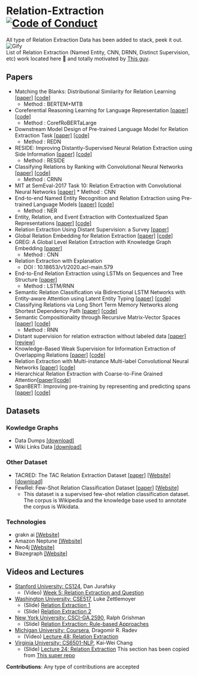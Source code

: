 # Relation-Extraction [![Code of Conduct](https://img.shields.io/badge/code%20of-conduct-ff69b4.svg?style=flat)](https://github.com/tterb/hyde/blob/master/docs/CODE_OF_CONDUCT.md) 
All type of Relation Extraction Data has been added to stack, peek it out.
<br>
![Gify](https://media.giphy.com/media/jPBh54kLtXK2VAFq8L/giphy.gif)
<br>
List of Relation Extraction (Named Entity, CNN, DRNN, Distinct Supervision, etc) work located here 🤔 and totally motivated by [This guy](https://github.com/roomylee/awesome-relation-extraction).

## Papers

* Matching the Blanks: Distributional Similarity for Relation Learning [[paper]](https://paperswithcode.com/paper/matching-the-blanks-distributional-similarity)  [[code]](https://github.com/plkmo/BERT-Relation-Extraction)
     * Method : BERTEM+MTB  
* Coreferential Reasoning Learning for Language Representation [[paper]](https://paperswithcode.com/paper/coreferential-reasoning-learning-for-language)  [[code]](https://github.com/thunlp/KernelGAT)
     * Method : CorefRoBERTaLarge 
* Downstream Model Design of Pre-trained Language Model for Relation Extraction Task [[paper]](https://paperswithcode.com/paper/downstream-model-design-of-pre-trained)  [[code]](https://github.com/slczgwh/REDN)
     * Method : REDN 
* RESIDE: Improving Distantly-Supervised Neural Relation Extraction using Side Information [[paper]](https://paperswithcode.com/paper/reside-improving-distantly-supervised-neural)  [[code]](https://github.com/malllabiisc/RESIDE)
     * Method : RESIDE 
* Classifying Relations by Ranking with Convolutional Neural Networks [[paper]](https://arxiv.org/abs/1504.06580)  [[code]](https://github.com/pratapbhanu/CRCNN)
     * Method : CRNN
* MIT at SemEval-2017 Task 10: Relation Extraction with Convolutional Neural Networks [[paper]](https://aclanthology.info/pdf/S/S17/S17-2171.pdf)
	   * Method : CNN
* End-to-end Named Entity Recognition and Relation Extraction using Pre-trained Language Models [[paper]](https://paperswithcode.com/paper/end-to-end-named-entity-recognition-and-1)  [[code]](https://github.com/bowang-lab/joint-ner-and-re)
     * Method : NER
* Entity, Relation, and Event Extraction with Contextualized Span Representations [[paper]](https://paperswithcode.com/paper/entity-relation-and-event-extraction-with)  [[code]](https://github.com/diffbot/knowledge-net)
* Relation Extraction Using Distant Supervision: a Survey [[paper]](https://exascale.info/assets/pdf/smirnova2019acmcsur.pdf)  
* Global Relation Embedding for Relation Extraction [[paper]](https://www.aclweb.org/anthology/N18-1075.pdf)  [[code]](https://github.com/bowang-lab/joint-ner-and-re)     
* GREG: A Global Level Relation Extraction with Knowledge Graph Embedding [[paper]](https://www.researchgate.net/publication/339188625_GREG_A_Global_Level_Relation_Extraction_with_Knowledge_Graph_Embedding)  
     * Method : CNN
* Relation Extraction with Explanation   
     * DOI :  10.18653/v1/2020.acl-main.579
* End-to-End Relation Extraction using LSTMs on Sequences and Tree Structure [[paper]](https://arxiv.org/abs/1601.00770)
     * Method : LSTM/RNN
* Semantic Relation Classification via Bidirectional LSTM Networks with Entity-aware Attention using Latent Entity Typing [[paper]](https://arxiv.org/abs/1901.08163) [[code]](https://github.com/roomylee/entity-aware-relation-classification)
* Classifying Relations via Long Short Term Memory Networks along Shortest Dependency Path [[paper]](https://arxiv.org/abs/1508.03720) [[code]](https://github.com/Sshanu/Relation-Classification)
* Semantic Compositionality through Recursive Matrix-Vector Spaces [[paper]](http://aclweb.org/anthology/D12-1110) [[code]](https://github.com/pratapbhanu/MVRNN)
     * Method : RNN
* Distant supervision for relation extraction without labeled data [[paper]](https://web.stanford.edu/~jurafsky/mintz.pdf) [[review]](https://github.com/roomylee/paper-review/blob/master/relation_extraction/Distant_supervision_for_relation_extraction_without_labeled_data/review.md)
* Knowledge-Based Weak Supervision for Information Extraction of Overlapping Relations [[paper]](http://www.aclweb.org/anthology/P11-1055) [[code]](http://aiweb.cs.washington.edu/ai/raphaelh/mr/)
* Relation Extraction with Multi-instance Multi-label Convolutional Neural Networks [[paper]](https://pdfs.semanticscholar.org/8731/369a707046f3f8dd463d1fd107de31d40a24.pdf) [[code]](https://github.com/may-/cnn-re-tf)
* Hierarchical Relation Extraction with Coarse-to-Fine Grained Attention[[paper]](https://aclweb.org/anthology/D18-1247)[[code]](https://github.com/thunlp/HNRE)
* SpanBERT: Improving pre-training by representing and predicting spans [[paper]](https://arxiv.org/pdf/1907.10529.pdf) [[code]](https://github.com/facebookresearch/SpanBERT)

## Datasets
### Kowledge Graphs
* Data Dumps [[download]](https://developers.google.com/freebase)
* Wiki Links Data [[download]](http://www.iesl.cs.umass.edu/data/data-wiki-links)
### Other Dataset
* TACRED: The TAC Relation Extraction Dataset 
    [[paper]](https://www.aclweb.org/anthology/D17-1004.pdf) 
    [[Website]](https://nlp.stanford.edu/projects/tacred/) 
    [[download]](https://catalog.ldc.upenn.edu/LDC2018T24)
* FewRel: Few-Shot Relation Classification Dataset [[paper]](https://arxiv.org/abs/1810.10147) [[Website]](http://zhuhao.me/fewrel)
	* This dataset is a supervised few-shot relation classification dataset. The corpus is Wikipedia and the knowledge base used to annotate the corpus is Wikidata.
### Technologies
* grakn ai [[Website]](https://grakn.ai/)
* Amazon Neptune [[Website]](https://aws.amazon.com/neptune/)
* Neo4j [[Website]](https://neo4j.com/)
* Blazegraph [[Website]](https://blazegraph.com/)

## Videos and Lectures
* [Stanford University: CS124](https://web.stanford.edu/class/cs124/), Dan Jurafsky
	* (Video) [Week 5: Relation Extraction and Question](https://www.youtube.com/watch?v=5SUzf6252_0&list=PLaZQkZp6WhWyszpcteV4LFgJ8lQJ5WIxK&ab_channel=FromLanguagestoInformation)
* [Washington University: CSE517](https://courses.cs.washington.edu/courses/cse517/), Luke Zettlemoyer
	* (Slide) [Relation Extraction 1](https://courses.cs.washington.edu/courses/cse517/13wi/slides/cse517wi13-RelationExtraction.pdf)
	* (Slide) [Relation Extraction 2](https://courses.cs.washington.edu/courses/cse517/13wi/slides/cse517wi13-RelationExtractionII.pdf)
* [New York University: CSCI-GA.2590](https://cs.nyu.edu/courses/spring17/CSCI-GA.2590-001/), Ralph Grishman
	* (Slide) [Relation Extraction: Rule-based Approaches](https://cs.nyu.edu/courses/spring17/CSCI-GA.2590-001/DependencyPaths.pdf)
* [Michigan University: Coursera](https://ai.umich.edu/portfolio/natural-language-processing/), Dragomir R. Radev
	* (Video) [Lecture 48: Relation Extraction](https://www.youtube.com/watch?v=TbrlRei_0h8&ab_channel=ArtificialIntelligence-AllinOne)
* [Virginia University: CS6501-NLP](http://web.cs.ucla.edu/~kwchang/teaching/NLP16/), Kai-Wei Chang
	* (Slide) [Lecture 24: Relation Extraction](http://web.cs.ucla.edu/~kwchang/teaching/NLP16/slides/24-relation.pdf)
This section has been copied from [This super repo]((https://github.com/roomylee/awesome-relation-extraction))


**Contributions**: Any type of contributions are accepted 
